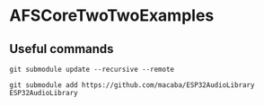 # AFSCoreTwoTwoExamples

## Useful commands

`git submodule update --recursive --remote`

`git submodule add https://github.com/macaba/ESP32AudioLibrary ESP32AudioLibrary`

